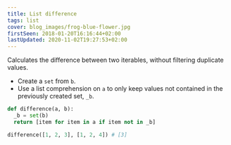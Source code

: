 ```yaml
---
title: List difference
tags: list
cover: blog_images/frog-blue-flower.jpg
firstSeen: 2018-01-20T16:16:44+02:00
lastUpdated: 2020-11-02T19:27:53+02:00
---
```


Calculates the difference between two iterables, without filtering duplicate values.

- Create a `set` from `b`.
- Use a list comprehension on `a` to only keep values not contained in the previously created set, `_b`.

```py
def difference(a, b):
  _b = set(b)
  return [item for item in a if item not in _b]
```

```py
difference([1, 2, 3], [1, 2, 4]) # [3]
```
